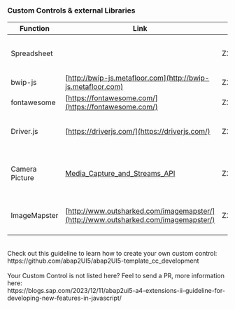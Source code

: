 ### Custom Controls & external Libraries
| Function  | Link | Demo | Description | 
| ------------- | ------------- | ------------- | ------------- |
| Spreadsheet  | | Z2UI5_CL_DEMO_APP_077 | Download internal Tables in XLSX  |
| bwip-js  | [http://bwip-js.metafloor.com](http://bwip-js.metafloor.com) | Z2UI5_CL_DEMO_APP_102  | Generate Barcodes  |
| fontawesome  | [https://fontawesome.com/](https://fontawesome.com/) | Z2UI5_CL_DEMO_APP_118  | Fonts |
| Driver.js  | [https://driverjs.com/](https://driverjs.com/) | Z2UI5_CL_DEMO_APP_119  | Product tours, highlights, contextual help and more |
| Camera Picture  | [Media_Capture_and_Streams_API](https://developer.mozilla.org/en-US/docs/Web/API/Media_Capture_and_Streams_API)| Z2UI5_CL_DEMO_APP_137  | Capture a picture with the Media Capture and Streams API   |
| ImageMapster  | [http://www.outsharked.com/imagemapster/](http://www.outsharked.com/imagemapster/) | Z2UI5_CL_DEMO_APP_142  | ImageMapster makes HTML image maps useful   |
<br>
Check out this guideline to learn how to create your own custom control:<br>
https://github.com/abap2UI5/abap2UI5-template_cc_development
<br><br>
Your Custom Control is not listed here? Feel to send a PR, more information here:<br>
https://blogs.sap.com/2023/12/11/abap2ui5-a4-extensions-ii-guideline-for-developing-new-features-in-javascript/
